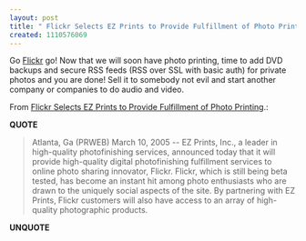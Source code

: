 ```yaml
---
layout: post
title: " Flickr Selects EZ Prints to Provide Fulfillment of Photo Printing"
created: 1110576069
---
```

<p>Go <a href="http://www.flickr.com/photos/roland/">Flickr</a> go! Now that we will soon have photo printing, time to add DVD backups and secure RSS feeds (RSS over SSL with basic auth) for private photos and you are done! Sell it to somebody not evil and start another company or companies to do audio and video.</p>
<p>From <a href="http://www.emediawire.com/releases/2005/3/emw216938.htm">Flickr Selects EZ Prints to Provide Fulfillment of Photo Printing</a>.:</p>
<p><b>QUOTE</b></p><blockquote>Atlanta, Ga (PRWEB) March 10, 2005 -- EZ Prints, Inc., a leader in high-quality photofinishing services, announced today that it will provide high-quality digital photofinishing fulfillment services to online photo sharing innovator, Flickr. Flickr, which is still being beta tested, has become an instant hit among photo enthusiasts who are drawn to the uniquely social aspects of the site. By partnering with EZ Prints, Flickr customers will also have access to an array of high-quality photographic products.
</blockquote><p><b>UNQUOTE</b></p>



